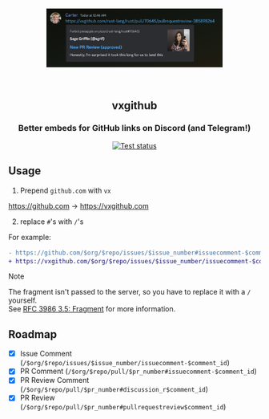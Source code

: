 <div align="center">
	<br>
	<p>
		<a href="https://github.com/carterhimmel/vxgithub"><img src="/.github/assets/pr_review.png" width="70%" alt="vxgithub demo" /></a>
	</p>
	<br>
	<h2 style="padding-top: 0%">vxgithub</h2>
	<h3>Better embeds for GitHub links on Discord (and Telegram!)</h3>
	<a href="https://github.com/sycertech/vxgithub/actions/workflows/ci.yml"><img alt="Test status" src="https://github.com/sycertech/vxgithub/actions/workflows/ci.yml/badge.svg"></a>
</div>

## Usage

1. Prepend `github.com` with `vx`

https://github.com -> https://vxgithub.com

2. replace `#`'s with `/`'s

For example:

```diff
- https://github.com/$org/$repo/issues/$issue_number#issuecomment-$comment_id
+ https://vxgithub.com/$org/$repo/issues/$issue_number/issuecomment-$comment_id
```

> [!NOTE]  
> The fragment isn't passed to the server, so you have to replace it with a `/` yourself.  
> See [RFC 3986 3.5: Fragment](https://datatracker.ietf.org/doc/html/rfc3986#section-3.5) for more information.  

## Roadmap

- [x] Issue Comment (`/$org/$repo/issues/$issue_number/issuecomment-$comment_id`)
- [x] PR Comment (`/$org/$repo/pull/$pr_number#issuecomment-$comment_id`)
- [x] PR Review Comment (`/$org/$repo/pull/$pr_number#discussion_r$comment_id`)
- [x] PR Review (`/$org/$repo/pull/$pr_number#pullrequestreview$comment_id`)
